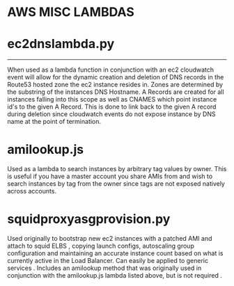 # AWS MISC LAMBDAS


# ec2dnslambda.py
--- 
When used as a lambda function in conjunction with an ec2 cloudwatch event will allow for the dynamic creation and deletion of DNS records 
in the Route53 hosted zone the ec2 instance resides in. Zones are determined by the substring of the instances DNS Hostname. A Records  are created for 
all instances falling into this scope as well as CNAMES which point instance id's to the given A Record. This is done to link back to the given A record during 
deletion since cloudwatch events do not expose instance by DNS name at the point of termination. 


# amilookup.js

Used as a lambda to search instances by arbitrary tag values by owner. This is useful if you have a master account you share AMIs from and wish to search instances by 
tag from the owner since tags are not exposed natively across accounts. 



# squidproxyasgprovision.py

Used originally to bootstrap new ec2 instances with a patched AMI and attach to squid ELBS , copying launch configs, autoscaling group configuration and maintaining an 
accurate instance count based on what is currently active in the Load Balancer. Can easily be applied to generic services . Includes an amilookup method that was originally 
used in conjunction with the amilookup.js lambda listed above, but is not required . 

 
